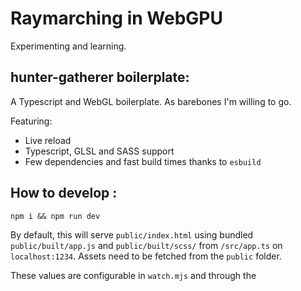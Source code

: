 # Raymarching in WebGPU

Experimenting and learning.

## hunter-gatherer boilerplate:

A Typescript and WebGL boilerplate. As barebones I'm willing to go.

Featuring:

- Live reload
- Typescript, GLSL and SASS support
- Few dependencies and fast build times thanks to `esbuild`

## How to develop :

```
npm i && npm run dev
```

By default, this will serve `public/index.html` using bundled `public/built/app.js` and `public/built/scss/` from `/src/app.ts` on `localhost:1234`. Assets need to be fetched from the `public` folder.

These values are configurable in `watch.mjs` and through the <script/> tag in `index.html`.

## How to deploy
```
npm run build
```

This minifies files and shaders. You can then deploy the `public` folder.

Settings are available in `build.mjs`